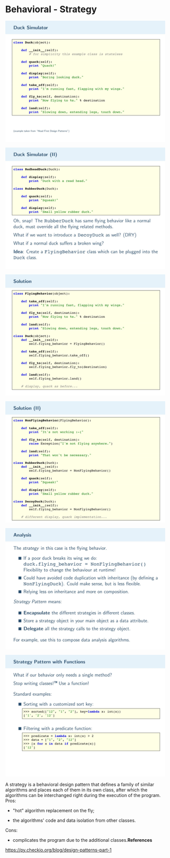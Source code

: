# Behavioral - Strategy

![image](../../media/Behavioral-Strategy-image1.jpg)

![image](../../media/Behavioral-Strategy-image2.jpg)

![image](../../media/Behavioral-Strategy-image3.jpg)

![image](../../media/Behavioral-Strategy-image4.jpg)

![image](../../media/Behavioral-Strategy-image5.jpg)

![image](../../media/Behavioral-Strategy-image6.jpg)

A strategy is a behavioral design pattern that defines a family of similar algorithms and places each of them in its own class, after which the algorithms can be interchanged right during the execution of the program.
Pros:

- "hot" algorithm replacement on the fly;

- the algorithms' code and data isolation from other classes.

Cons:

- complicates the program due to the additional classes.**References**

https://py.checkio.org/blog/design-patterns-part-1
